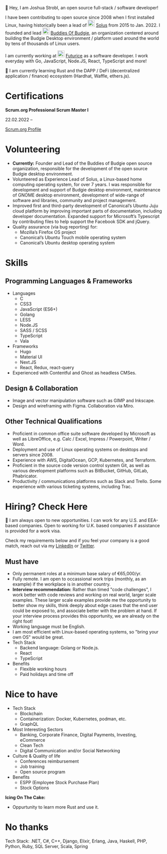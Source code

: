 👋 Hey, I am Joshua Strobl, an open source full-stack / software developer!

I have been contributing to open source since 2008 when I first installed Linux, having historically been a lead of  <img src="https://avatars.githubusercontent.com/u/43145361?s=200&v=4" height="22" width="22" /> [Solus](https://getsol.us) from 2015 to Jan. 2022. I founded and lead <img src="https://avatars.githubusercontent.com/u/96975043?s=200&v=4" height="22" width="22" /> [Buddies Of Budgie](https://blog.buddiesofbudgie.org), an organization centered around building the Budgie Desktop environment / platform used around the world by tens of thousands of Linux users.

I am currently working at <img src="https://avatars.githubusercontent.com/u/852157?s=200&v=4" height="22" width="22" /> [Futurice](https://futurice.com) as a software developer. I work everyday with Go, JavaScript, Node.JS, React, TypeScript and more!

🌱 I am currently learning Rust and the DAPP / DeFi (decentralized application / finance) ecosystem (Hardhat, Waffle, ethers.js).

# Certifications

**Scrum.org Professional Scrum Master I**

22.02.2022 –

[Scrum.org Profile](https://www.scrum.org/user/976555)

# Volunteering

- **Currently:** Founder and Lead of the Buddies of Budgie open source organization, responsible for
the development of the open source Budgie desktop environment.
- Volunteered as Experience Lead of Solus, a Linux-based home computing operating system, for
over 7 years. I was responsible for development and support of Budgie desktop environment,
maintenance of GNOME desktop environment, development of wide-range of software and libraries,
community and project management.
- Improved first and third-party development of Canonical’s Ubuntu Juju cloud platform by improving
important parts of documentation, including developer documentation.
Expanded support for Microsoft’s Typescript by contributing files to help support the Facebook SDK
and jQuery.
- Quality assurance (via bug reporting) for:
  - Mozilla’s Firefox OS project
  - Canonical’s Ubuntu Touch mobile operating system
  - Canonical’s Ubuntu desktop operating system

# Skills

## Programming Languages & Frameworks

- Languages
  - C
  - CSS3
  - JavaScript (ES6+)
  - Golang
  - LESS
  - Node.JS
  - SASS / SCSS
  - TypeScript
  - Vala
- Frameworks
  - Hugo
  - Material UI
  - Next.JS
  - React, Redux, react-query
- Experienced with Contentful and Ghost as headless CMSes.

## Design & Collaboration

- Image and vector manipulation software such as GIMP and Inkscape.
- Design and wireframing with Figma. Collaboration via Miro.

## Other Technical Qualifications

- Proficient in common office suite software developed by Microsoft as well as LibreOffice, e.g. Calc /
Excel, Impress / Powerpoint, Writer / Word.
- Deployment and use of Linux operating systems on desktops and servers since 2008.
- Experience with AWS, DigitalOcean, GCP, Kubernetes, and Terraform.
- Proficient in the source code version control system Git, as well as various development platforms
such as BitBucket, GitHub, GitLab, Phabricator.
- Productivity / communications platforms such as Slack and Trello. Some experience with various
ticketing systems, including Trac.

# Hiring? Check Here

💬 I am always open to new opportunities. I can work for any U.S. and EEA-based companies. Open to working for U.K. based companies if assistance is provided for a work visa.

Check my requirements below and if you feel your company is a good match, reach out via my [LinkedIn](https://www.linkedin.com/in/joshuastrobl/) or [Twitter](https://twitter.com/JoshStrobl). 

## Must have

- Only permanent roles at a minimum base salary of €65,000/yr.
- Fully remote. I am open to occassional work trips (monthly, as an example) if the workplace is in another country.
- **Interview recommendation:** Rather than timed "code challenges", I work better with code reviews and working on real world, larger scale examples. These larger scale examples provide me the opportunity to better show my skills, think deeply about edge cases that the end user could be exposed to, and associate better with the problem at hand. If your interview process provides this opportunity, we are already on the right foot!
- Working language must be English.
- I am most efficient with Linux-based operating systems, so "bring your own OS" would be great.
- Tech Stack
  - Backend language: Golang or Node.js.
  - React
  - TypeScript
- Benefits
  - Flexible working hours
  - Paid holidays and time off

# Nice to have
 
- Tech Stack
  - Blockchain
  - Containerization: Docker, Kubernetes, podman, etc.
  - GraphQL
- Most Interesting Sectors
  - Banking, Corporate Finance, Digital Payments, Investing, eCommerce
  - Clean Tech
  - Digital Communication and/or  Social Networking
- Culture & Quality of life
  - Conferences reimbursement
  - Job training
  - Open source program
- Benefits
  - ESPP (Employee Stock Purchase Plan)
  - Stock Options

**Icing On The Cake:**

- Oppurtunity to learn more Rust and use it.

# No thanks

Tech Stack: .NET, C#, C++, Django, Elixir, Erlang, Java, Haskell, PHP, Python, Ruby, SQL Server, Scala, Spring
